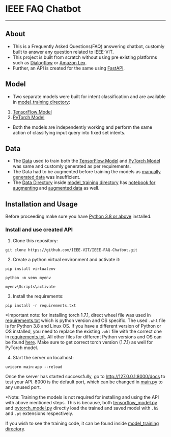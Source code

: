 # IEEE FAQ Chatbot
***
## About 
* This is a Frequently Asked Questions(FAQ) answering chatbot, customly built to answer any question related to IEEE-VIT. 
* This project is built from scratch without using pre existing platforms such as [Dialogflow](https://cloud.google.com/dialogflow/docs) or [Amazon Lex](https://aws.amazon.com/lex/).
* Further, an API is created for the same using [FastAPI](https://fastapi.tiangolo.com/).
## Model
* Two separate models were built for intent classification and are available in [model_training directory](https://github.com/IEEE-VIT/Chatbot/tree/master/model_training):
 1. [TensorFlow Model](https://github.com/IEEE-VIT/Chatbot/tree/master/model_training/tensorflow_model) 
 2. [PyTorch Model](https://github.com/IEEE-VIT/Chatbot/tree/master/model_training/pytorch_model)
* Both the models are independently working and perform the same action of classifying input query into fixed set intents.
## Data
* The [Data](https://github.com/IEEE-VIT/Chatbot/tree/master/model_training/data) used to train both the [TensorFlow Model](https://github.com/IEEE-VIT/Chatbot/tree/master/model_training/tensorflow_model) and [PyTorch Model](https://github.com/IEEE-VIT/Chatbot/tree/master/model_training/pytorch_model) was same and customly generated as per requirements. 
* The Data had to be augmented before training the models as [manually generated data](https://github.com/IEEE-VIT/Chatbot/blob/master/model_training/data/raw_data.csv) was insufficient. 
* The [Data Directory](https://github.com/IEEE-VIT/Chatbot/tree/master/model_training/data) inside [model_training directory](https://github.com/IEEE-VIT/Chatbot/tree/master/model_training) has [notebook for augmenting](https://github.com/IEEE-VIT/Chatbot/blob/master/model_training/data/augmenting_data.ipynb) and [augmented data](https://github.com/IEEE-VIT/Chatbot/blob/master/model_training/data/augmented_data.csv) as well.
## Installation and Usage
Before proceeding make sure you have [Python 3.8 or above](https://www.python.org/downloads/) installed. 
  ### Install and use created API
  1. Clone this repository:
  ``` 
  git clone https://github.com/IEEE-VIT/IEEE-FAQ-Chatbot.git
  ```
  2. Create a python virtual environment and activate it:
  ``` 
  pip install virtualenv 
  ```
  ```
  python -m venv myenv 
  ```
  ```
  myenv\Scripts\activate 
  ```
  3. Install the requirements:
  ```
  pip install -r requirements.txt
  ```
  *Important note: for installing torch 1.7.1, direct wheel file was used in [requirements.txt](https://github.com/IEEE-VIT/Chatbot/blob/master/requirements.txt) which is python version and OS specific. The used ```.whl``` file is for Python 3.8 and Linux OS. If you have a different version of Python or OS installed, you need to replace the existing ```.whl``` file with the correct one in [requirements.txt](https://github.com/IEEE-VIT/Chatbot/blob/master/requirements.txt). All other files for different Python versions and OS can be found [here](https://download.pytorch.org/whl/torch_stable.html). Make sure to get correct torch version (1.7.1) as well for PyTorch model.

  4. Start the server on localhost:
  ```
  uvicorn main:app --reload
  ```
  Once the server has started successfully, go to http://127.0.0.1:8000/docs to test your API. 8000 is the default port, which can be changed in [main.py](https://github.com/IEEE-VIT/Chatbot/blob/master/main.py) to any unused port.
  
  *Note: Training the models is not required for installing and using the API with above mentioned steps. This is because, both [tensorflow_model.py](https://github.com/IEEE-VIT/Chatbot/blob/master/tensorflow_src/tensorflow_model.py) and [pytorch_model.py](https://github.com/IEEE-VIT/IEEE-FAQ-Chatbot/blob/master/pytorch_src/pytorch_model.py) directly load the trained and saved model with ```.h5``` and ```.pt``` extensions respectively. 
  
  If you wish to see the training code, it can be found inside [model_training directory](https://github.com/IEEE-VIT/Chatbot/tree/master/model_training).
